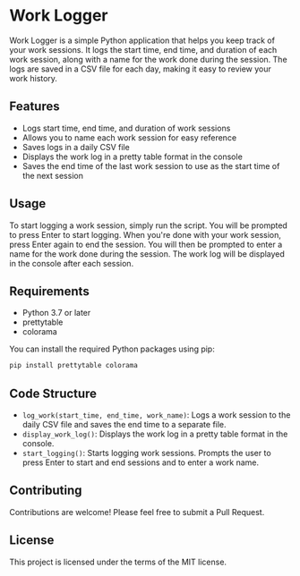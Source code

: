 # Work Logger

Work Logger is a simple Python application that helps you keep track of your work sessions. It logs the start time, end time, and duration of each work session, along with a name for the work done during the session. The logs are saved in a CSV file for each day, making it easy to review your work history.

## Features

- Logs start time, end time, and duration of work sessions
- Allows you to name each work session for easy reference
- Saves logs in a daily CSV file
- Displays the work log in a pretty table format in the console
- Saves the end time of the last work session to use as the start time of the next session

## Usage

To start logging a work session, simply run the script. You will be prompted to press Enter to start logging. When you're done with your work session, press Enter again to end the session. You will then be prompted to enter a name for the work done during the session. The work log will be displayed in the console after each session.

## Requirements

- Python 3.7 or later
- prettytable
- colorama

You can install the required Python packages using pip:

```bash
pip install prettytable colorama
```

## Code Structure

- `log_work(start_time, end_time, work_name)`: Logs a work session to the daily CSV file and saves the end time to a separate file.
- `display_work_log()`: Displays the work log in a pretty table format in the console.
- `start_logging()`: Starts logging work sessions. Prompts the user to press Enter to start and end sessions and to enter a work name.

## Contributing

Contributions are welcome! Please feel free to submit a Pull Request.

## License

This project is licensed under the terms of the MIT license.
